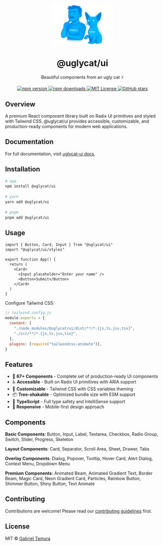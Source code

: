 <div align="center">
  <img src="https://raw.githubusercontent.com/gtamura17/uglycat-ui/master/.github/logo.png" alt="UglyCat UI" width="200"/>

  <h1>@uglycat/ui</h1>
  <p>Beautiful components from an ugly cat ⚡️</p>

  <p>
    <a href="https://www.npmjs.com/package/@uglycat/ui">
      <img src="https://img.shields.io/npm/v/@uglycat/ui.svg?style=flat&colorA=000000&colorB=000000" alt="npm version" />
    </a>
    <a href="https://www.npmjs.com/package/@uglycat/ui">
      <img src="https://img.shields.io/npm/dm/@uglycat/ui.svg?style=flat&colorA=000000&colorB=000000" alt="npm downloads" />
    </a>
    <a href="https://github.com/gtamura17/uglycat-ui/blob/master/LICENSE">
      <img src="https://img.shields.io/badge/license-MIT-000000.svg?style=flat&colorA=000000&colorB=000000" alt="MIT License" />
    </a>
    <a href="https://github.com/gtamura17/uglycat-ui">
      <img src="https://img.shields.io/github/stars/gtamura17/uglycat-ui?style=flat&colorA=000000&colorB=000000" alt="GitHub stars" />
    </a>
  </p>
</div>

## Overview

A premium React component library built on Radix UI primitives and styled with Tailwind CSS. @uglycat/ui provides accessible, customizable, and production-ready components for modern web applications.

## Documentation

For full documentation, visit [uglycat-ui docs](https://github.com/gtamura17/uglycat-ui).

## Installation

```bash
# npm
npm install @uglycat/ui

# yarn
yarn add @uglycat/ui

# pnpm
pnpm add @uglycat/ui
```

## Usage

```tsx
import { Button, Card, Input } from "@uglycat/ui"
import "@uglycat/ui/styles"

export function App() {
  return (
    <Card>
      <Input placeholder="Enter your name" />
      <Button>Submit</Button>
    </Card>
  )
}
```

Configure Tailwind CSS:

```javascript
// tailwind.config.js
module.exports = {
  content: [
    "./node_modules/@uglycat/ui/dist/**/*.{js,ts,jsx,tsx}",
    "./src/**/*.{js,ts,jsx,tsx}",
  ],
  plugins: [require("tailwindcss-animate")],
}
```

## Features

- 🎯 **67+ Components** - Complete set of production-ready UI components
- ♿ **Accessible** - Built on Radix UI primitives with ARIA support
- 🎨 **Customizable** - Tailwind CSS with CSS variables theming
- 📦 **Tree-shakable** - Optimized bundle size with ESM support
- 🔧 **TypeScript** - Full type safety and IntelliSense support
- 📱 **Responsive** - Mobile-first design approach

## Components

**Basic Components**: Button, Input, Label, Textarea, Checkbox, Radio Group, Switch, Slider, Progress, Skeleton

**Layout Components**: Card, Separator, Scroll Area, Sheet, Drawer, Tabs

**Overlay Components**: Dialog, Popover, Tooltip, Hover Card, Alert Dialog, Context Menu, Dropdown Menu

**Premium Components**: Animated Beam, Animated Gradient Text, Border Beam, Magic Card, Neon Gradient Card, Particles, Rainbow Button, Shimmer Button, Shiny Button, Text Animate

## Contributing

Contributions are welcome! Please read our [contributing guidelines](CONTRIBUTING.md) first.

## License

MIT © [Gabriel Tamura](https://github.com/gtamura17)
